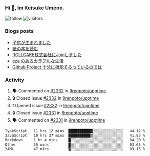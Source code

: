 ### Hi 👋, Im Keisuke Umeno.

<!--
**9renpoto/9renpoto** is a ✨ _special_ ✨ repository because its `README.md` (this file) appears on your GitHub profile.

Here are some ideas to get you started:

- 🔭 I’m currently working on ...
- 🌱 I’m currently learning ...
- 👯 I’m looking to collaborate on ...
- 🤔 I’m looking for help with ...
- 💬 Ask me about ...
- 📫 How to reach me: ...
- 😄 Pronouns: ...
- ⚡ Fun fact: ...
-->

![follow](https://img.shields.io/github/followers/9renpoto?label=Follow&style=social)
![visitors](https://komarev.com/ghpvc/?username=9renpoto&label=Profile%20views&color=0e75b6&style=flat)

### Blogs posts

<!-- BLOG-POST-LIST:START -->
- [子供が生まれました](https://9renpoto.win/entry/2024/04/18/hello-world)
- [紙の本を読む](https://9renpoto.win/entry/2024/02/25/reading-papar-book)
- [ROLLCAKE株式会社にJoinしました](https://9renpoto.win/entry/2024/02/11/join)
- [eza のあるカラフルな生活](https://9renpoto.win/entry/2024/02/01/eza)
- [Github Project 十分に機能そろっているのでは](https://9renpoto.win/entry/2024/01/14/gh-projects)
<!-- BLOG-POST-LIST:END -->

### Activity

<!--START_SECTION:activity-->
1. 🗣 Commented on [#2332](https://github.com/9renpoto/upptime/issues/2332#issuecomment-2116000171) in [9renpoto/upptime](https://github.com/9renpoto/upptime)
2. 🔒 Closed issue [#2332](https://github.com/9renpoto/upptime/issues/2332) in [9renpoto/upptime](https://github.com/9renpoto/upptime)
3. ❗ Opened issue [#2332](https://github.com/9renpoto/upptime/issues/2332) in [9renpoto/upptime](https://github.com/9renpoto/upptime)
4. 🔒 Closed issue [#2331](https://github.com/9renpoto/upptime/issues/2331) in [9renpoto/upptime](https://github.com/9renpoto/upptime)
5. 🗣 Commented on [#2331](https://github.com/9renpoto/upptime/issues/2331#issuecomment-2113620442) in [9renpoto/upptime](https://github.com/9renpoto/upptime)
<!--END_SECTION:activity-->

<!--START_SECTION:waka-->

```txt
TypeScript   11 hrs 12 mins  ███████████░░░░░░░░░░░░░░   44.12 %
JavaScript   10 hrs 37 mins  ██████████▒░░░░░░░░░░░░░░   41.83 %
Markdown     1 hr 4 mins     █░░░░░░░░░░░░░░░░░░░░░░░░   04.20 %
Other        55 mins         █░░░░░░░░░░░░░░░░░░░░░░░░   03.65 %
YAML         47 mins         ▓░░░░░░░░░░░░░░░░░░░░░░░░   03.15 %
```

<!--END_SECTION:waka-->
